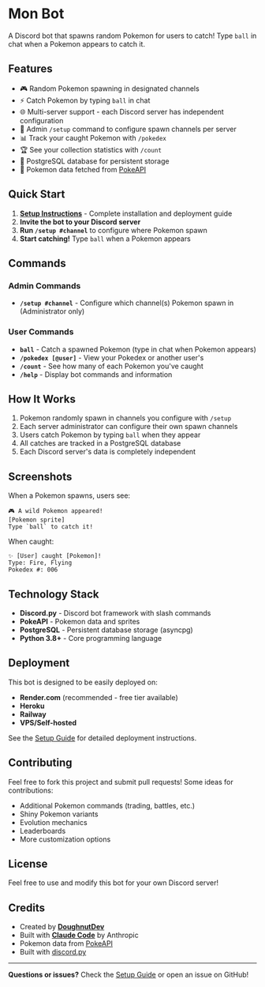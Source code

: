 # Mon Bot

A Discord bot that spawns random Pokemon for users to catch! Type `ball` in chat when a Pokemon appears to catch it.

## Features

- 🎮 Random Pokemon spawning in designated channels
- ⚡ Catch Pokemon by typing `ball` in chat
- 🌐 Multi-server support - each Discord server has independent configuration
- 🔧 Admin `/setup` command to configure spawn channels per server
- 📊 Track your caught Pokemon with `/pokedex`
- 🏆 See your collection statistics with `/count`
- 💾 PostgreSQL database for persistent storage
- 🎨 Pokemon data fetched from [PokeAPI](https://pokeapi.co/)

## Quick Start

1. **[Setup Instructions](SETUP.md)** - Complete installation and deployment guide
2. **Invite the bot to your Discord server**
3. **Run `/setup #channel`** to configure where Pokemon spawn
4. **Start catching!** Type `ball` when a Pokemon appears

## Commands

### Admin Commands
- **`/setup #channel`** - Configure which channel(s) Pokemon spawn in (Administrator only)

### User Commands
- **`ball`** - Catch a spawned Pokemon (type in chat when Pokemon appears)
- **`/pokedex [@user]`** - View your Pokedex or another user's
- **`/count`** - See how many of each Pokemon you've caught
- **`/help`** - Display bot commands and information

## How It Works

1. Pokemon randomly spawn in channels you configure with `/setup`
2. Each server administrator can configure their own spawn channels
3. Users catch Pokemon by typing `ball` when they appear
4. All catches are tracked in a PostgreSQL database
5. Each Discord server's data is completely independent

## Screenshots

When a Pokemon spawns, users see:
```
🎮 A wild Pokemon appeared!
[Pokemon sprite]
Type `ball` to catch it!
```

When caught:
```
✨ [User] caught [Pokemon]!
Type: Fire, Flying
Pokedex #: 006
```

## Technology Stack

- **Discord.py** - Discord bot framework with slash commands
- **PokeAPI** - Pokemon data and sprites
- **PostgreSQL** - Persistent database storage (asyncpg)
- **Python 3.8+** - Core programming language

## Deployment

This bot is designed to be easily deployed on:
- **Render.com** (recommended - free tier available)
- **Heroku**
- **Railway**
- **VPS/Self-hosted**

See the [Setup Guide](SETUP.md) for detailed deployment instructions.

## Contributing

Feel free to fork this project and submit pull requests! Some ideas for contributions:
- Additional Pokemon commands (trading, battles, etc.)
- Shiny Pokemon variants
- Evolution mechanics
- Leaderboards
- More customization options

## License

Feel free to use and modify this bot for your own Discord server!

## Credits

- Created by **[DoughnutDev](https://github.com/DoughnutDev)**
- Built with **[Claude Code](https://claude.com/claude-code)** by Anthropic
- Pokemon data from [PokeAPI](https://pokeapi.co/)
- Built with [discord.py](https://github.com/Rapptz/discord.py)

---

**Questions or issues?** Check the [Setup Guide](SETUP.md) or open an issue on GitHub!
